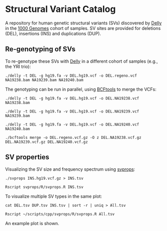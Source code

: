 Structural Variant Catalog
==========================

A repository for human genetic structural variants (SVs) discovered by [Delly](http://github.com/tobiasrausch/delly) in the [1000 Genomes](http://www.1000genomes.org) cohort of samples. SV sites are provided for deletions (DEL), insertions (INS) and duplications (DUP).


Re-genotyping of SVs
--------------------

To re-genotype these SVs with [Delly](http://github.com/tobiasrausch/delly) in a different cohort of samples (e.g., the YRI trio):

`./delly -t DEL -g hg19.fa -v DEL.hg19.vcf -o DEL.regeno.vcf NA19238.bam NA19239.bam NA19240.bam`

The genotyping can be run in parallel, using [BCFtools](http://github.com/samtools/bcftools) to merge the VCFs:

`./delly -t DEL -g hg19.fa -v DEL.hg19.vcf -o DEL.NA19238.vcf NA19238.bam`

`./delly -t DEL -g hg19.fa -v DEL.hg19.vcf -o DEL.NA19239.vcf NA19239.bam`

`./delly -t DEL -g hg19.fa -v DEL.hg19.vcf -o DEL.NA19240.vcf NA19240.bam`

`./bcftools merge -o DEL.regeno.vcf.gz -O z DEL.NA19238.vcf.gz DEL.NA19239.vcf.gz DEL.NA19240.vcf.gz`


SV properties
-------------

Visualizing the SV size and frequency spectrum using [svprops](http://github.com/tobiasrausch/svprops):

`./svprops INS.hg19.vcf.gz > INS.tsv`

`Rscript svprops/R/svprops.R INS.tsv`

To visualize multiple SV types in the same plot:

`cat DEL.tsv DUP.tsv INS.tsv | sort -r | uniq > All.tsv`

`Rscript ~/scripts/cpp/svprops/R/svprops.R All.tsv`

An example plot is shown.
